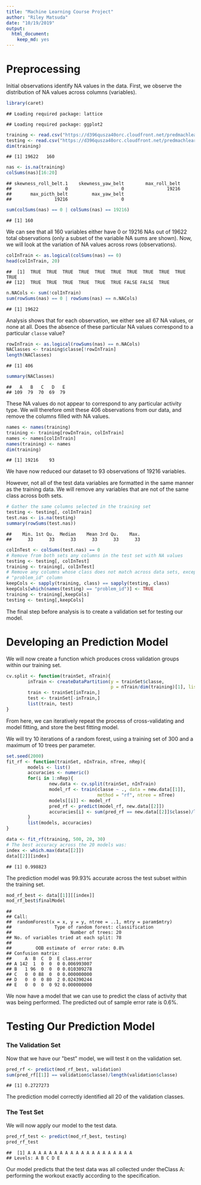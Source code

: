 ```yaml
---
title: "Machine Learning Course Project"
author: "Riley Matsuda"
date: "10/19/2019"
output: 
  html_document: 
    keep_md: yes
---
```


# Preprocessing

Initial observations identify NA values in the data. First, we observe the 
distribution of NA values across columns (variables).


```r
library(caret)
```

```
## Loading required package: lattice
```

```
## Loading required package: ggplot2
```

```r
training <- read.csv("https://d396qusza40orc.cloudfront.net/predmachlearn/pml-training.csv")
testing <- read.csv("https://d396qusza40orc.cloudfront.net/predmachlearn/pml-testing.csv")
dim(training)
```

```
## [1] 19622   160
```

```r
nas <- is.na(training)
colSums(nas)[16:20]
```

```
## skewness_roll_belt.1    skewness_yaw_belt        max_roll_belt 
##                    0                    0                19216 
##       max_picth_belt         max_yaw_belt 
##                19216                    0
```

```r
sum(colSums(nas) == 0 | colSums(nas) == 19216)
```

```
## [1] 160
```

We can see that all 160 variables either have 0 or 19216 NAs out of 19622
total observations (only a subset of the variable NA sums are shown). Now, we
will look at the variation of NA values across rows (observations).


```r
colInTrain <- as.logical(colSums(nas) == 0)
head(colInTrain, 20)
```

```
##  [1]  TRUE  TRUE  TRUE  TRUE  TRUE  TRUE  TRUE  TRUE  TRUE  TRUE  TRUE
## [12]  TRUE  TRUE  TRUE  TRUE  TRUE  TRUE FALSE FALSE  TRUE
```

```r
n.NACols <- sum(!colInTrain)
sum(rowSums(nas) == 0 | rowSums(nas) == n.NACols)
```

```
## [1] 19622
```

Analysis shows that for each observation, we either see all 67
NA values, or none at all. Does the absence of these particular NA values
correspond to a particular `classe` value?


```r
rowInTrain <- as.logical(rowSums(nas) == n.NACols)
NAClasses <- training$classe[!rowInTrain]
length(NAClasses)
```

```
## [1] 406
```

```r
summary(NAClasses)
```

```
##   A   B   C   D   E 
## 109  79  70  69  79
```

These NA values do not appear to correspond to any particular activity type.
We will therefore omit these 406 observations from our data,
and remove the columns filled with NA values.


```r
names <- names(training)
training <- training[rowInTrain, colInTrain]
names <- names[colInTrain]
names(training) <- names
dim(training)
```

```
## [1] 19216    93
```

We have now reduced our dataset to 93 observations of 
19216 variables.

However, not all of the test data variables are formatted in the same manner as
the training data. We will remove any variables that are not of the same class
across both sets.


```r
# Gather the same columns selected in the training set
testing <- testing[, colInTrain]
test.nas <- is.na(testing)
summary(rowSums(test.nas))
```

```
##    Min. 1st Qu.  Median    Mean 3rd Qu.    Max. 
##      33      33      33      33      33      33
```

```r
colInTest <- colSums(test.nas) == 0
# Remove from both sets any columns in the test set with NA values
testing <- testing[, colInTest]
training <- training[, colInTest]
# Remove any columns whose class does not match across data sets, except for the
# "problem_id" column
keepCols <- sapply(training, class) == sapply(testing, class)
keepCols[which(names(testing) == "problem_id")] <- TRUE
training <- training[,keepCols]
testing <- testing[,keepCols]
```

The final step before analysis is to create a validation set for testing our
model.



# Developing an Prediction Model

We will now create a function which produces cross validation groups within our
training set.


```r
cv.split <- function(trainSet, nTrain){
        inTrain <- createDataPartition(y = trainSet$classe, 
                                       p = nTrain/dim(training)[1], list = FALSE)
        train <- trainSet[inTrain,]
        test <- trainSet[-inTrain,]
        list(train, test)
}
```

From here, we can iteratively repeat the process of cross-validating and model
fitting, and store the best fitting model. 

We will try 10 iterations of a random forest, using a training set of 300
and a maximum of 10 trees per parameter.


```r
set.seed(2000)
fit_rf <- function(trainSet, nInTrain, nTree, nRep){
        models <- list()
        accuracies <- numeric()
        for(i in 1:nRep){
                new.data <- cv.split(trainSet, nInTrain)
                model_rf <- train(classe ~ ., data = new.data[[1]], 
                                  method = "rf", ntree = nTree)
                models[[i]] <- model_rf
                pred_rf <- predict(model_rf, new.data[[2]])
                accuracies[i] <- sum(pred_rf == new.data[[2]]$classe)/length(new.data[[2]]$classe)
        }
        list(models, accuracies)
}

data <- fit_rf(training, 500, 20, 30)
# The best accuracy across the 20 models was:
index <- which.max(data[[2]])
data[[2]][index]
```

```
## [1] 0.998823
```
The prediction model was 99.93% accurate across the test subset within the
training set.


```r
mod_rf_best <- data[[1]][[index]]
mod_rf_best$finalModel
```

```
## 
## Call:
##  randomForest(x = x, y = y, ntree = ..1, mtry = param$mtry) 
##                Type of random forest: classification
##                      Number of trees: 20
## No. of variables tried at each split: 78
## 
##         OOB estimate of  error rate: 0.8%
## Confusion matrix:
##     A  B  C  D  E class.error
## A 142  1  0  0  0 0.006993007
## B   1 96  0  0  0 0.010309278
## C   0  0 88  0  0 0.000000000
## D   0  0  0 80  2 0.024390244
## E   0  0  0  0 92 0.000000000
```

We now have a model that we can use to predict the class of activity that was
being performed. The predicted out of sample error rate is 0.6%.

# Testing Our Prediction Model
### The Validation Set

Now that we have our "best" model, we will test it on the validation set.


```r
pred_rf <- predict(mod_rf_best, validation)
sum(pred_rf[[1]] == validation$classe)/length(validation$classe)
```

```
## [1] 0.2727273
```

The prediction model correctly identified all 20 of the validation classes. 

### The Test Set

We will now apply our model to the test data.


```r
pred_rf_test <- predict(mod_rf_best, testing)
pred_rf_test
```

```
##  [1] A A A A A A A A A A A A A A A A A A A A
## Levels: A B C D E
```

Our model predicts that the test data was all collected under theClass A: 
performing the workout exactly according to the specification.
